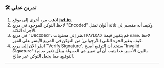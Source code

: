 ### 🛠️ تمرين عملي
1.  اذهب مرة أخرى إلى موقع **[jwt.io](https://jwt.io)**.
2.  لاحظ التوكن الموجود في مربع "Encoded" وكيف أنه مقسم إلى ثلاثة ألوان تمثل الأجزاء الثلاثة.
3.  في مربع "Decoded"، انظر إلى محتويات `PAYLOAD`. قم بتغيير قيمة `name`. لاحظ كيف يتغير الجزء الثاني (الأرجواني) من التوكن في المربع الأيسر على الفور.
4.  انظر الآن إلى مربع "Verify Signature". ستجد أن التوقيع أصبح "Invalid Signature" (غير صالح) باللون الأحمر. هذا يثبت أن أي تغيير في الحمولة يبطل التوقيع، مما يجعل التوكن غير صالح.

---
